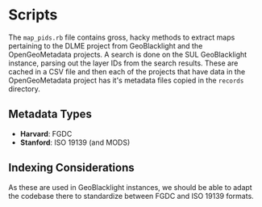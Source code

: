 # Scripts

The `map_pids.rb` file contains gross, hacky methods to extract maps pertaining to the DLME project from GeoBlacklight and the OpenGeoMetadata projects. A search is done on the SUL GeoBlacklight instance, parsing out the layer IDs from the search results. These are cached in a CSV file and then each of the projects that have data in the OpenGeoMetadata project has it's metadata files copied in the `records` directory.

## Metadata Types

* **Harvard**: FGDC
* **Stanford**: ISO 19139 (and MODS)

## Indexing Considerations

As these are used in GeoBlacklight instances, we should be able to adapt the codebase there to standardize between FGDC and ISO 19139 formats.
